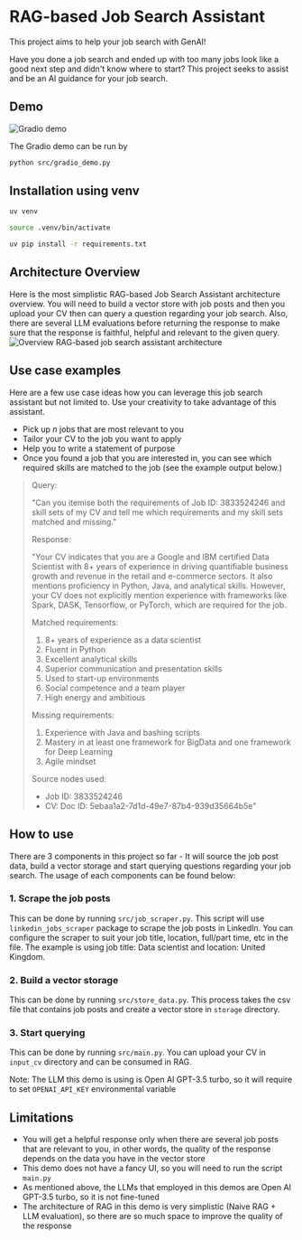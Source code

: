 # RAG-based Job Search Assistant

This project aims to help your job search with GenAI!

Have you done a job search and ended up with too many jobs look like a good next step and didn't know where to start? This project seeks to assist and be an AI guidance for your job search.

## Demo

![Gradio demo](doc/gradio_demo.gif)

The Gradio demo can be run by

```bash
python src/gradio_demo.py
```

## Installation using venv

```bash
uv venv
```

```bash
source .venv/bin/activate
```

```bash
uv pip install -r requirements.txt
```

## Architecture Overview

Here is the most simplistic RAG-based Job Search Assistant architecture overview.
You will need to build a vector store with job posts and then you upload your CV then can query a question regarding your job search. Also, there are several LLM evaluations before returning the response to make sure that the response is faithful, helpful and relevant to the given query.
![Overview RAG-based job search assistant architecture](doc/overview.png)

## Use case examples

Here are a few use case ideas how you can leverage this job search assistant but not limited to. Use your creativity to take advantage of this assistant.

- Pick up $n$ jobs that are most relevant to you
- Tailor your CV to the job you want to apply
- Help you to write a statement of purpose
- Once you found a job that you are interested in, you can see which required skills are matched to the job (see the example output below.)

>Query:
>
>"Can you itemise both the requirements of Job ID: 3833524246 and skill sets of my CV and tell me which requirements and my skill sets matched and missing."
>
>Response:
>
>"Your CV indicates that you are a Google and IBM certified Data Scientist with 8+ years of experience in driving quantifiable business growth and revenue in the retail and e-commerce sectors. It also mentions proficiency in Python, Java, and analytical skills. However, your CV does not explicitly mention experience with frameworks like Spark, DASK, Tensorflow, or PyTorch, which are required for the job.
>
>Matched requirements:
>
>1. 8+ years of experience as a data scientist
>2. Fluent in Python
>3. Excellent analytical skills
>4. Superior communication and presentation skills
>5. Used to start-up environments
>6. Social competence and a team player
>7. High energy and ambitious
>
>Missing requirements:
>
>1. Experience with Java and bashing scripts
>2. Mastery in at least one framework for BigData and one framework for Deep Learning
>3. Agile mindset
>
>Source nodes used:
>
>- Job ID: 3833524246
>- CV: Doc ID: 5ebaa1a2-7d1d-49e7-87b4-939d35664b5e"

## How to use

There are 3 components in this project so far - It will source the job post data, build a vector storage and start querying questions regarding your job search. The usage of each components can be found below:

### 1. Scrape the job posts

This can be done by running `src/job_scraper.py`. This script will use `linkedin_jobs_scraper` package to scrape the job posts in LinkedIn. You can configure the scraper to suit your job title, location, full/part time, etc in the file. The example is using job title: Data scientist and location: United Kingdom.

### 2. Build a vector storage

This can be done by running `src/store_data.py`. This process takes the csv file that contains job posts and create a vector store in `storage` directory.

### 3. Start querying

This can be done by running `src/main.py`. You can upload your CV in `input_cv` directory and can be consumed in RAG.

Note: The LLM this demo is using is Open AI GPT-3.5 turbo, so it will require to set `OPENAI_API_KEY` environmental variable

## Limitations

- You will get a helpful response only when there are several job posts that are relevant to you, in other words, the quality of the response depends on the data you have in the vector store
- This demo does not have a fancy UI, so you will need to run the script `main.py`
- As mentioned above, the LLMs that employed in this demos are Open AI GPT-3.5 turbo, so it is not fine-tuned
- The architecture of RAG in this demo is very simplistic (Naive RAG + LLM evaluation), so there are so much space to improve the quality of the response
